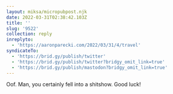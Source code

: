 ```yaml
---
layout: miksa/micropubpost.njk
date: 2022-03-31T02:38:42.103Z
title: ''
slug: '9522'
collection: reply
inreplyto:
  - 'https://aaronparecki.com/2022/03/31/4/travel'
syndicateTo:
  - 'https://brid.gy/publish/twitter'
  - 'https://brid.gy/publish/twitter?bridgy_omit_link=true'
  - 'https://brid.gy/publish/mastodon?bridgy_omit_link=true'
---
```

Oof. Man, you certainly fell into a shitshow. Good luck!
